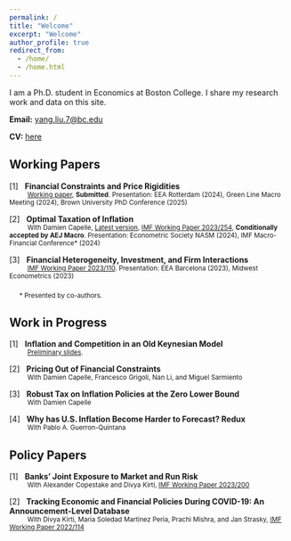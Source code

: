 ```yaml
---
permalink: /
title: "Welcome"
excerpt: "Welcome"
author_profile: true
redirect_from: 
  - /home/
  - /home.html
---
```


I am a Ph.D. student in Economics at Boston College. I share my research work and data on this site. 

**Email:** [yang.liu.7@bc.edu](mailto:yang.liu.7@bc.edu)

**CV:** [here](files/YL_CV_current.pdf)

## Working Papers

[1] &nbsp; **Financial Constraints and Price Rigidities**  <br>
<sub> &emsp;&emsp;&ensp; [Working paper](https://papers.ssrn.com/sol3/papers.cfm?abstract_id=5259321), **Submitted**. Presentation: EEA Rotterdam (2024), Green Line Macro Meeting (2024), Brown University PhD Conference (2025) </sub>

[2] &nbsp; **Optimal Taxation of Inflation**  <br>
<sub> &emsp;&emsp;&ensp;  With Damien Capelle, [Latest version](files/WP_TIP_April_2025.pdf), [IMF Working Paper 2023/254](https://www.imf.org/en/Publications/WP/Issues/2023/12/08/Optimal-Taxation-of-Inflation-542215), **Conditionally accepted by AEJ Macro**. Presentation: Econometric Society NASM (2024), IMF Macro-Financial Conference* (2024) </sub>

[3] &nbsp; **Financial Heterogeneity, Investment, and Firm Interactions**  <br>
<sub> &emsp;&emsp;&ensp;  [IMF Working Paper 2023/110](https://www.imf.org/en/Publications/WP/Issues/2023/05/26/Financial-Heterogeneity-Investment-and-Firm-Interactions-533844). Presentation: EEA Barcelona (2023), Midwest Econometrics (2023) </sub>

&emsp; <sub> * Presented by co-authors. </sub>


## Work in Progress

[1] &nbsp; **Inflation and Competition in an Old Keynesian Model**  <br>
<sub> &emsp;&emsp;&ensp; [Preliminary slides](files/OK_Model_Sep_2025_v1.pdf). </sub>

[2] &nbsp; **Pricing Out of Financial Constraints**  <br>
<sub> &emsp;&emsp;&ensp;  With Damien Capelle, Francesco Grigoli, Nan Li, and Miguel Sarmiento </sub>

[3] &nbsp; **Robust Tax on Inflation Policies at the Zero Lower Bound**  <br>
<sub> &emsp;&emsp;&ensp;  With Damien Capelle </sub>

[4] &nbsp; **Why has U.S. Inflation Become Harder to Forecast? Redux**  <br>
<sub> &emsp;&emsp;&ensp;  With Pablo A. Guerron-Quintana </sub>


## Policy Papers

[1] &nbsp; **Banks’ Joint Exposure to Market and Run Risk**  <br>
<sub> &emsp;&emsp;&ensp;  With Alexander Copestake and Divya Kirti,  [IMF Working Paper 2023/200](https://www.imf.org/en/Publications/WP/Issues/2023/09/23/Banks-Joint-Exposure-to-Market-and-Run-Risk-539390) </sub>

[2] &nbsp; **Tracking Economic and Financial Policies During COVID-19: An Announcement-Level Database**  <br>
<sub> &emsp;&emsp;&ensp;  With Divya Kirti, Maria Soledad Martinez Peria, Prachi Mishra, and Jan Strasky, [IMF Working Paper 2022/114](https://www.imf.org/en/Publications/WP/Issues/2022/06/03/Tracking-Economic-and-Financial-Policies-During-COVID-19-An-Announcement-Level-Database-518896) </sub>


